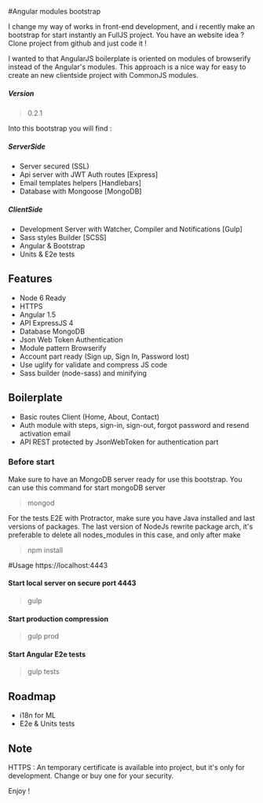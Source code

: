 
#Angular modules bootstrap

I change my way of works in front-end development, and i recently make an bootstrap for start instantly an FullJS project. You have an website idea ? Clone project from github and just code it !

I wanted to that AngularJS boilerplate is oriented on modules of browserify instead of the Angular's modules. This approach is a nice way for easy to create an new clientside project with CommonJS modules.

##### Version
> 0.2.1

Into this bootstrap you will find :
##### ServerSide
* Server secured (SSL)
* Api server with JWT Auth routes [Express]
* Email templates helpers [Handlebars]
* Database with Mongoose [MongoDB]

##### ClientSide
* Development Server with Watcher, Compiler and Notifications [Gulp]
* Sass styles Builder [SCSS]
* Angular & Bootstrap
* Units & E2e tests

## Features
- Node 6 Ready
- HTTPS
- Angular 1.5
- API ExpressJS 4
- Database MongoDB
- Json Web Token Authentication
- Module pattern Browserify
- Account part ready (Sign up, Sign In, Password lost)
- Use uglify for validate and compress JS code
- Sass builder (node-sass) and minifying

## Boilerplate
- Basic routes Client (Home, About, Contact)
- Auth module with steps, sign-in, sign-out, forgot password and resend activation email
- API REST protected by JsonWebToken for authentication part

### Before start
Make sure to have an MongoDB server ready for use this bootstrap.
You can use this command for start mongoDB server
> mongod

For the tests E2E with Protractor, make sure you have Java installed and last versions of packages. The last version of NodeJs rewrite package arch, it's preferable to delete all nodes_modules in this case, and only after make
> npm install


#Usage
https://localhost:4443

#### Start local server on secure port 4443
> gulp

#### Start production compression
> gulp prod

#### Start Angular E2e tests
> gulp tests

## Roadmap
- i18n for ML
- E2e & Units tests

## Note
HTTPS : An temporary certificate is available into project, but it's only for development. Change or buy one for your security.

Enjoy !
